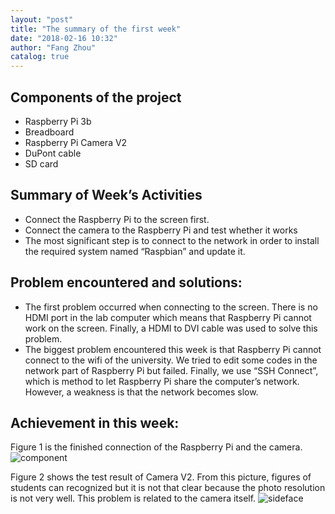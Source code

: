 ```yaml
---
layout: "post"
title: "The summary of the first week"
date: "2018-02-16 10:32"
author: "Fang Zhou"
catalog: true
---
```


## Components of the project
-	Raspberry Pi 3b
-	Breadboard
-	Raspberry Pi Camera V2
-	DuPont cable
-	SD card
## Summary of Week’s Activities
-	Connect the Raspberry Pi to the screen first.
-	Connect the camera to the Raspberry Pi and test whether it works
-	The most significant step is to connect to the network in order to install the required system named “Raspbian” and update it.
## Problem encountered and solutions:
-	The first problem occurred when connecting to the screen. There is no HDMI port in the lab computer which means that Raspberry Pi cannot work on the screen. Finally, a HDMI to DVI cable was used to solve this problem.
-	The biggest problem encountered this week is that Raspberry Pi cannot connect to the wifi of the university. We tried to edit some codes in the network part of Raspberry Pi but failed. Finally, we use “SSH Connect”, which is method to let Raspberry Pi share the computer’s network. However, a weakness is that the network becomes slow.
## Achievement in this week:
Figure 1 is the finished connection of the Raspberry Pi and the camera.
![component](/zfdzt.github.io/tree/master/img/site/component.jpg)

Figure 2 shows the test result of Camera V2. From this picture, figures of students can recognized but it is not that clear because the photo resolution is not very well. This problem is related to the camera itself.
![sideface](/zfdzt.github.io/tree/master/img/site/icon.png)
